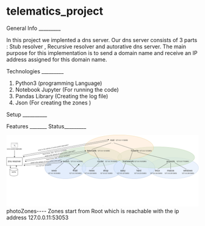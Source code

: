 # telematics_project
 General Info _________

In this project we implented a dns server. Our dns server consists of 3 parts :  Stub resolver ,  Recursive resolver and autorative dns server. The main purpose for this implementation is to send a domain name and receive an IP address assigned for this domain name. 

Technologies _________

1. Python3 (programming Language) 
2. Notebook Jupyter (For running the code)
3. Pandas Library (Creating the log file)
4. Json (For creating the zones )



Setup __________

Features _______
Status_________

![name-of-you-image](https://github.com/Alioio/telematics_project/blob/main/Notebooks/zones_telematik.png)
photoZones---- 
Zones start from Root which is reachable with the ip address 127.0.0.11:53053

